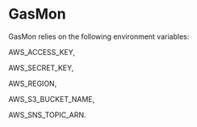# GasMon


GasMon relies on the following environment variables:

AWS_ACCESS_KEY,

AWS_SECRET_KEY,

AWS_REGION,

AWS_S3_BUCKET_NAME,

AWS_SNS_TOPIC_ARN.
